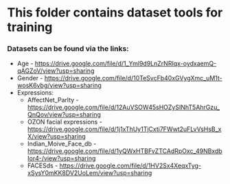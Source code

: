 # This folder contains dataset tools for training

### Datasets can be found via the links:
+ Age - https://drive.google.com/file/d/1_Yml9d9LnZrNRIqx-oydxaemQ-qAGZoV/view?usp=sharing
+ Gender - https://drive.google.com/file/d/10TeSvcFb40xGVygXmc_uM1t-wosK6vbg/view?usp=sharing
+ Expressions:
    + AffectNet_Parlty - https://drive.google.com/file/d/12AuVSOW45sHOZySINhT5AhrGzu_QnQov/view?usp=sharing
    + OZON facial expressions - https://drive.google.com/file/d/1j1xThUy1TjCxti7FWwt2uFLvVsHsB_xX/view?usp=sharing
    + Indian_Moive_Face_db - https://drive.google.com/file/d/1yQWxHTBFvZTCAdRpOxc_49NBxdbIor4-/view?usp=sharing
    + FACESds - https://drive.google.com/file/d/1HV2Sx4XeqxTyg-xSysY0mKK8DV2UoLem/view?usp=sharing
